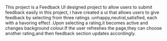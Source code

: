 This project is a Feedback UI designed project to allow users to submit feedback easily in this project, i have created a ui that allows users to give feedback by selecting from three ratings :unhappy,neutral,satisfied, each with a havoring effect .Upon selecting a rating,it becomes active and changes background colour.If the user refreshes the page,they can choose another rating,and then feedback section updates accordingly.

